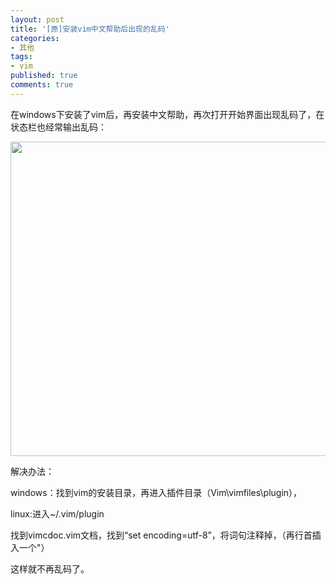```yaml
---
layout: post
title: '[原]安装vim中文帮助后出现的乱码'
categories:
- 其他
tags:
- vim
published: true
comments: true
---
```

<p>在windows下安装了vim后，再安装中文帮助，再次打开开始界面出现乱码了，在状态栏也经常输出乱码：</p>

<p><a href="{{site.url}}/media/2010/04/vim-help.jpg"><img class="alignnone size-full wp-image-572" title="vim help" src="{{site.url}}/media/2010/04/vim-help.jpg" alt="" width="665" height="503" /></a></p>

<p>解决办法：</p>

<p>windows：找到vim的安装目录，再进入插件目录（Vim\vimfiles\plugin），</p>

<p>linux:进入~/.vim/plugin</p>

<p>找到vimcdoc.vim文档，找到“set encoding=utf-8”，将词句注释掉，（再行首插入一个"）</p>

<p>这样就不再乱码了。</p>
